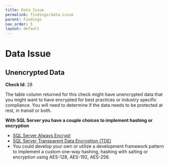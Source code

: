 ```yaml
---
title: Data Issue
permalink: findings/data-issue
parent: Findings
nav_order: 5
layout: default
---
```


# Data Issue

## Unencrypted Data
**Check Id:** 28

The table column returned for this check might have unencrypted data that you might want to have encrypted for best practices or industry specific compliance. You will need to determine if the data needs to be protected at rest, in transit or both.

**With SQL Server you have a couple choices to implement hashing or encryption**

- [SQL Server Always Encrypt](https://docs.microsoft.com/en-us/sql/relational-databases/security/encryption/always-encrypted-database-engine)
- [SQL Server Transparent Data Encryption (TDE)](https://docs.microsoft.com/en-us/sql/relational-databases/security/encryption/transparent-data-encryption)
- You could develop your own or utilize a development framework pattern to implement a custom one-way hashing, hashing with salting or encryption using AES-128, AES-192, AES-256.